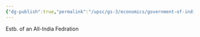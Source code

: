 ```yaml
---
{"dg-publish":true,"permalink":"/upsc/gs-3/economics/government-of-india-act-1935/","dgHomeLink":true,"dgPassFrontmatter":false}
---
```


Estb. of an All-India Fedration 

